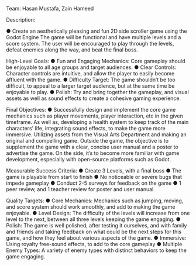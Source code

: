 Team: Hasan Mustafa, Zain Hameed

Description:

● Create an aesthetically pleasing and fun 2D side scroller game using the Godot Engine The
game will be functional and have multiple levels and a score system. The user will be encouraged to play through the levels, defeat enemies along the way, and beat the final boss.

High-Level Goals:
● Fun and Engaging Mechanics: Core gameplay should be enjoyable to all age groups and
target audiences.
● Clear Controls: Character controls are intuitive, and allow the player to easily become affluent
with the game.
● Difficulty Target: The game shouldn’t be too difficult, to appeal to a larger target audience, but
at the same time be enjoyable to play.
● Polish: Try and bring together the gameplay, and visual assets as well as sound effects to
create a cohesive gaming experience.

Final Objectives:
● Successfully design and implement the core game mechanics such as player movements,
player interaction, etc in the given timeframe. As well as, developing a health system to keep track of the main characters' life, integrating sound effects, to make the game more immersive. Utilizing assets from the Visual Arts Department and making an original and compelling game. Outside the game, the objective is to supplement the game with a clear, concise user manual and a poster to advertise the game. On the side, it’s to become more familiar with game development, especially with open-source platforms such as Godot.

Measurable Success Criteria:
● Create 3 Levels, with a final boss
● The game is playable from start to finish
● No noticeable or severe bugs that impede gameplay
● Conduct 2-5 surveys for feedback on the game
● 1 peer review, and 1 teacher review for poster and user manual

Quality Targets:
● Core Mechanics: Mechanics such as jumping, moving, and score system should work
smoothly, and add to making the game enjoyable.
● Level Design: The difficulty of the levels will increase from one level to the next, between all
three levels keeping the game engaging.
● Polish: The game is well polished, after testing it ourselves, and with family and friends and taking feedback on what could be the next steps for this game, and how they feel about various aspects of the game.
● Immersive: Using royalty free-sound effects, to add to the core gameplay
● Multiple Enemy Types: A variety of enemy types with distinct behaviors to keep the game
engaging.

